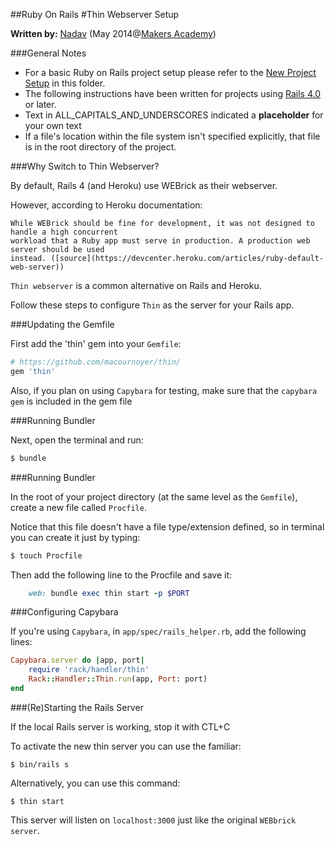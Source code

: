 ##Ruby On Rails 
#Thin Webserver Setup

__Written by:__ [Nadav](https://github.com/nadavmatalon)
(May 2014@[Makers Academy](http://www.makersacademy.com/))

###General Notes

* For a basic Ruby on Rails project setup please refer to the [New Project Setup](./ror_new_project_setup.md) 
in this folder.
* The following instructions have been written for projects using 
[Rails 4.0](http://rubyonrails.org/) or later.
* Text in ALL_CAPITALS_AND_UNDERSCORES indicated a __placeholder__ for your own text 
* If a file's location within the file system isn't specified explicitly, that file is 
in the root directory of the project.


###Why Switch to Thin Webserver?

By default, Rails 4 (and Heroku) use WEBrick as their webserver.

However, according to Heroku documentation:

```
While WEBrick should be fine for development, it was not designed to handle a high concurrent 
workload that a Ruby app must serve in production. A production web server should be used 
instead. ([source](https://devcenter.heroku.com/articles/ruby-default-web-server))
```

`Thin webserver` is a common alternative on Rails and Heroku.

Follow these steps to configure `Thin` as the server for your Rails app.


###Updating the Gemfile

First add the 'thin' gem into your `Gemfile`:

```ruby
# https://github.com/macournoyer/thin/
gem 'thin'
```

Also, if you plan on using `Capybara` for testing, make sure that the `capybara gem` is included in the gem file


###Running Bundler

Next, open the terminal and run:

```bash
$ bundle
```

###Running Bundler

In the root of your project directory (at the same level as the `Gemfile`), create a new
file called `Procfile`.

Notice that this file doesn't have a file type/extension defined, so in terminal 
you can create it just by typing: 

```bash
$ touch Procfile
```

Then add the following line to the Procfile and save it:

```ruby
	web: bundle exec thin start -p $PORT
```

###Configuring Capybara

If you're using `Capybara`, in `app/spec/rails_helper.rb`, add the following lines: 

```ruby		
Capybara.server do |app, port|
    require 'rack/handler/thin'
    Rack::Handler::Thin.run(app, Port: port)
end
```

###(Re)Starting the Rails Server

If the local Rails server is working, stop it with CTL+C

To activate the new thin server you can use the familiar:

```
$ bin/rails s
```

Alternatively, you can use this command:

```
$ thin start
```

This server will listen on `localhost:3000` just like the original `WEBbrick server`.

